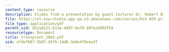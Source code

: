 ```yaml
---
content_type: resource
description: Slides from a presentation by guest lecturer Dr. Robert B. Colvin.
file: https://ol-ocw-studio-app-qa.s3.amazonaws.com/courses/hst-035-principle-and-practice-of-human-pathology-spring-2003/afdef6075b0745fb14d63e0e478eea3f_transplant_2003.pdf
file_type: application/pdf
parent_uid: d52ad121-b13a-4d97-6a70-287ea5002f59
resourcetype: Document
title: transplant_2003.pdf
uid: afdef607-5b07-45fb-14d6-3e0e478eea3f
---
```

